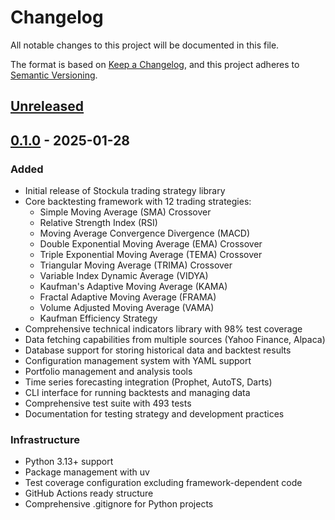 # Changelog

All notable changes to this project will be documented in this file.

The format is based on [Keep a Changelog](https://keepachangelog.com/en/1.1.0/),
and this project adheres to [Semantic Versioning](https://semver.org/spec/v2.0.0.html).

## [Unreleased]

## [0.1.0] - 2025-01-28

### Added

- Initial release of Stockula trading strategy library
- Core backtesting framework with 12 trading strategies:
  - Simple Moving Average (SMA) Crossover
  - Relative Strength Index (RSI)
  - Moving Average Convergence Divergence (MACD)
  - Double Exponential Moving Average (EMA) Crossover
  - Triple Exponential Moving Average (TEMA) Crossover
  - Triangular Moving Average (TRIMA) Crossover
  - Variable Index Dynamic Average (VIDYA)
  - Kaufman's Adaptive Moving Average (KAMA)
  - Fractal Adaptive Moving Average (FRAMA)
  - Volume Adjusted Moving Average (VAMA)
  - Kaufman Efficiency Strategy
- Comprehensive technical indicators library with 98% test coverage
- Data fetching capabilities from multiple sources (Yahoo Finance, Alpaca)
- Database support for storing historical data and backtest results
- Configuration management system with YAML support
- Portfolio management and analysis tools
- Time series forecasting integration (Prophet, AutoTS, Darts)
- CLI interface for running backtests and managing data
- Comprehensive test suite with 493 tests
- Documentation for testing strategy and development practices

### Infrastructure

- Python 3.13+ support
- Package management with uv
- Test coverage configuration excluding framework-dependent code
- GitHub Actions ready structure
- Comprehensive .gitignore for Python projects

[0.1.0]: https://github.com/mkm29/stockula/releases/tag/v0.1.0
[unreleased]: https://github.com/mkm29/stockula/compare/v0.1.0...HEAD
